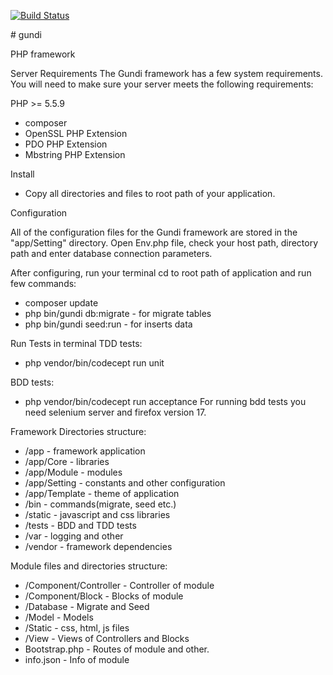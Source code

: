 
<p>
  <a href="https://travis-ci.org/codemakeorg/gundi"><img src="https://travis-ci.org/codemakeorg/gundi.svg" alt="Build Status"></a>
</p>
# gundi

PHP framework

Server Requirements
The Gundi framework has a few system requirements.
You will need to make sure your server meets the following requirements:

PHP >= 5.5.9
* composer
* OpenSSL PHP Extension
* PDO PHP Extension
* Mbstring PHP Extension

Install
 - Copy all directories and files to root path of your application.

Configuration

All of the configuration files for the Gundi framework are stored in the "app/Setting" directory.
Open Env.php file, check your host path, directory path and enter database connection parameters.

After configuring, run your terminal cd to root path of application and run few commands:
 - composer update
 - php bin/gundi db:migrate - for migrate tables
 - php bin/gundi seed:run - for inserts data

Run Tests in terminal
TDD tests:
- php vendor/bin/codecept run unit

BDD tests:
- php vendor/bin/codecept run acceptance
For running bdd tests you need selenium server and firefox version 17.

Framework Directories structure:

* /app - framework application
* /app/Core - libraries
* /app/Module - modules
* /app/Setting - constants and other configuration
* /app/Template - theme of application
* /bin - commands(migrate, seed etc.)
* /static - javascript and css libraries
* /tests - BDD and TDD tests
* /var - logging and other
* /vendor - framework dependencies

Module files and directories structure:
* /Component/Controller - Controller of module
* /Component/Block - Blocks of module
* /Database - Migrate and Seed
* /Model - Models
* /Static - css, html, js files
* /View - Views of Controllers and Blocks
* Bootstrap.php - Routes of module and other.
* info.json - Info of module
